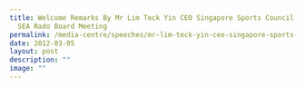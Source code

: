 ```yaml
---
title: Welcome Remarks By Mr Lim Teck Yin CEO Singapore Sports Council At The
  SEA Rado Board Meeting
permalink: /media-centre/speeches/mr-lim-teck-yin-ceo-singapore-sports-council-at-the-sea-rado-board-meeting/
date: 2012-03-05
layout: post
description: ""
image: ""
---
```

